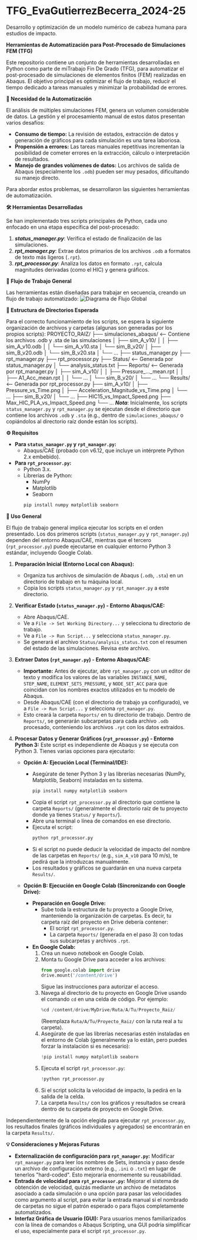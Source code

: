 # TFG_EvaGutierrezBecerra_2024-25
Desarrollo y optimización de un modelo numérico de cabeza humana para estudios de impacto.

**Herramientas de Automatización para Post-Procesado de Simulaciones FEM (TFG)**

Este repositorio contiene un conjunto de herramientas desarrolladas en Python como parte de miTrabajo Fin De Grado (TFG), para automatizar el post-procesado de simulaciones de elementos finitos (FEM) realizadas en Abaqus. El objetivo principal es optimizar el flujo de trabajo, reducir el tiempo dedicado a tareas manuales y minimizar la probabilidad de errores.

**🎯 Necesidad de la Automatización**

El análisis de múltiples simulaciones FEM, genera un volumen considerable de datos. La gestión y el procesamiento manual de estos datos presentan varios desafíos:

- **Consumo de tiempo:** La revisión de estados, extracción de datos y generación de gráficos para cada simulación es una tarea laboriosa.
- **Propensión a errores:** Las tareas manuales repetitivas incrementan la posibilidad de cometer errores en la extracción, cálculo o interpretación de resultados.
- **Manejo de grandes volúmenes de datos:** Los archivos de salida de Abaqus (especialmente los `.odb`) pueden ser muy pesados, dificultando su manejo directo.

Para abordar estos problemas, se desarrollaron las siguientes herramientas de automatización.

**🛠️ Herramientas Desarrolladas**

Se han implementado tres scripts principales de Python, cada uno enfocado en una etapa específica del post-procesado:

1.  **_status_manager.py_**: Verifica el estado de finalización de las simulaciones.
2.  **_rpt_manager.py_**: Extrae datos primarios de los archivos `.odb` a formatos de texto más ligeros (`.rpt`).
3.  **_rpt_processor.py_**: Analiza los datos en formato `.rpt`, calcula magnitudes derivadas (como el HIC) y genera gráficos.

**🌊 Flujo de Trabajo General**

Las herramientas están diseñadas para trabajar en secuencia, creando un flujo de trabajo automatizado:
![Diagrama de Flujo Global](https://github.com/user-attachments/assets/15f34215-a7d8-432f-bdb8-654c24a84702)

 **📂 Estructura de Directorios Esperada**

Para el correcto funcionamiento de los scripts, se espera la siguiente organización de archivos y carpetas (algunas son generadas por los propios scripts):
PROYECTO_RAIZ/
├── simulaciones_abaqus/ <-- Contiene los archivos .odb y .sta de las simulaciones
│ ├── sim_A_v10/
│ │ ├── sim_A_v10.odb
│ │ └── sim_A_v10.sta
│ └── sim_B_v20/
│ ├── sim_B_v20.odb
│ └── sim_B_v20.sta
│ └── ...
├── status_manager.py
├── rpt_manager.py
├── rpt_processor.py
├── Status/ <-- Generada por status_manager.py
│ └── analysis_status.txt
├── Reports/ <-- Generada por rpt_manager.py
│ ├── sim_A_v10/
│ │ ├── Pressure_..._mean.rpt
│ │ ├── A1_Acc_mean.rpt
│ │ └── ...
│ └── sim_B_v20/
│ └── ...
└── Results/ <-- Generada por rpt_processor.py
├── sim_A_v10/
│ ├── Pressure_vs_Time.png
│ ├── Acceleration_Magnitude_vs_Time.png
│ └── ...
├── sim_B_v20/
│ └── ...
├── HIC15_vs_Impact_Speed.png
├── Max_HIC_PLA_vs_Impact_Speed.png
└── ...
_**Nota**_: Inicialmente, los scripts `status_manager.py` y `rpt_manager.py` se ejecutan desde el directorio que contiene los archivos `.odb` y `.sta` (e.g., dentro de `simulaciones_abaqus/` o copiándolos al directorio raíz donde están los scripts).

**⚙️ Requisitos**

*   **Para `status_manager.py` y `rpt_manager.py`:**
    *   Abaqus/CAE (probado con v6.12, que incluye un intérprete Python 2.x embebido).
*   **Para `rpt_processor.py`:**
    *   Python 3.x.
    *   Librerías de Python:
        *   NumPy
        *   Matplotlib
        *   Seaborn
        ```bash
        pip install numpy matplotlib seaborn
        ```

**🚀 Uso General**

El flujo de trabajo general implica ejecutar los scripts en el orden presentado. Los dos primeros scripts (`status_manager.py` y `rpt_manager.py`) dependen del entorno Abaqus/CAE, mientras que el tercero (`rpt_processor.py`) puede ejecutarse en cualquier entorno Python 3 estándar, incluyendo Google Colab.

1.  **Preparación Inicial (Entorno Local con Abaqus):**
    *   Organiza tus archivos de simulación de Abaqus (`.odb`, `.sta`) en un directorio de trabajo en tu máquina local.
    *   Copia los scripts `status_manager.py` y `rpt_manager.py` a este directorio.

2.  **Verificar Estado (`status_manager.py`) - Entorno Abaqus/CAE:**
    *   Abre Abaqus/CAE.
    *   Ve a `File -> Set Working Directory...` y selecciona tu directorio de trabajo.
    *   Ve a `File -> Run Script...` y selecciona `status_manager.py`.
    *   Se generará el archivo `Status/analysis_status.txt` con el resumen del estado de las simulaciones. Revisa este archivo.

3.  **Extraer Datos (`rpt_manager.py`) - Entorno Abaqus/CAE:**
    *   **Importante:** Antes de ejecutar, abre `rpt_manager.py` con un editor de texto y modifica los valores de las variables `INSTANCE_NAME`, `STEP_NAME`, `ELEMENT_SETS_PRESSURE`, y `NODE_SET_ACC` para que coincidan con los nombres exactos utilizados en tu modelo de Abaqus.
    *   Desde Abaqus/CAE (con el directorio de trabajo ya configurado), ve a `File -> Run Script...` y selecciona `rpt_manager.py`.
    *   Esto creará la carpeta `Reports/` en tu directorio de trabajo. Dentro de `Reports/`, se generarán subcarpetas para cada archivo `.odb` procesado, conteniendo los archivos `.rpt` con los datos extraídos.

4.  **Procesar Datos y Generar Gráficos (`rpt_processor.py`) - Entorno Python 3:**
    Este script es independiente de Abaqus y se ejecuta con Python 3. Tienes varias opciones para ejecutarlo:

    *   **Opción A: Ejecución Local (Terminal/IDE):**
        *   Asegúrate de tener Python 3 y las librerías necesarias (NumPy, Matplotlib, Seaborn) instaladas en tu sistema.
            ```bash
            pip install numpy matplotlib seaborn
            ```
        *   Copia el script `rpt_processor.py` al directorio que contiene la carpeta `Reports/` (generalmente el directorio raíz de tu proyecto donde ya tienes `Status/` y `Reports/`).
        *   Abre una terminal o línea de comandos en ese directorio.
        *   Ejecuta el script:
            ```bash
            python rpt_processor.py
            ```
        *   Si el script no puede deducir la velocidad de impacto del nombre de las carpetas en `Reports/` (e.g., `sim_A_v10` para 10 m/s), te pedirá que la introduzcas manualmente.
        *   Los resultados y gráficos se guardarán en una nueva carpeta `Results/`.

    *   **Opción B: Ejecución en Google Colab (Sincronizando con Google Drive):**
        *   **Preparación en Google Drive:**
            *   Sube toda la estructura de tu proyecto a Google Drive, manteniendo la organización de carpetas. Es decir, tu carpeta raíz del proyecto en Drive debería contener:
                *   El script `rpt_processor.py`.
                *   La carpeta `Reports/` (generada en el paso 3) con todas sus subcarpetas y archivos `.rpt`.
        *   **En Google Colab:**
            1.  Crea un nuevo notebook en Google Colab.
            2.  Monta tu Google Drive para acceder a los archivos:
                ```python
                from google.colab import drive
                drive.mount('/content/drive')
                ```
                Sigue las instrucciones para autorizar el acceso.
            3.  Navega al directorio de tu proyecto en Google Drive usando el comando `cd` en una celda de código. Por ejemplo:
                ```python
                %cd /content/drive/MyDrive/Ruta/A/Tu/Proyecto_Raiz/
                ```
                (Reemplaza `Ruta/A/Tu/Proyecto_Raiz/` con la ruta real a tu carpeta).
            4.  Asegúrate de que las librerías necesarias estén instaladas en el entorno de Colab (generalmente ya lo están, pero puedes forzar la instalación si es necesario):
                ```python
                !pip install numpy matplotlib seaborn
                ```
            5.  Ejecuta el script `rpt_processor.py`:
                ```python
                !python rpt_processor.py
                ```
            6.  Si el script solicita la velocidad de impacto, la pedirá en la salida de la celda.
            7.  La carpeta `Results/` con los gráficos y resultados se creará dentro de tu carpeta de proyecto en Google Drive.

Independientemente de la opción elegida para ejecutar `rpt_processor.py`, los resultados finales (gráficos individuales y agregados) se encontrarán en la carpeta `Results/`.

**💡 Consideraciones y Mejoras Futuras**

*   **Externalización de configuración para `rpt_manager.py`:** Modificar `rpt_manager.py` para leer los nombres de Sets, instancia y paso desde un archivo de configuración externo (e.g., `.ini` o `.txt`) en lugar de tenerlos "hard-coded". Esto mejoraría enormemente su reusabilidad.
*   **Entrada de velocidad para `rpt_processor.py`:** Mejorar el sistema de obtención de velocidad, quizás mediante un archivo de metadatos asociado a cada simulación o una opción para pasar las velocidades como argumento al script, para evitar la entrada manual si el nombrado de carpetas no sigue el patrón esperado o para flujos completamente automatizados.
*   **Interfaz Gráfica de Usuario (GUI):** Para usuarios menos familiarizados con la línea de comandos o Abaqus Scripting, una GUI podría simplificar el uso, especialmente para el script `rpt_processor.py`.
